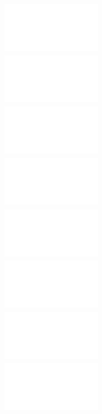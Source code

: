 ![index](index.md)

<div style="page-break-before:always;"></div>

![license](license.md)

<div style="page-break-before:always;"></div>

![preparation](./sections/00-startup/index.md)

<div style="page-break-before:always;"></div>

![Startup](./sections/10-cuve/index.md)

<div style="page-break-before:always;"></div>

![container](./sections/20-cycle-definition/index.md)

<div style="page-break-before:always;"></div>

![Cycle picking](./sections/30-cycle-start/index.md)

<div style="page-break-before:always;"></div>

![Securité](./sections/40-safety/index.md)

<div style="page-break-before:always;"></div>

![USL Base](./sections/50-storing/index.md)
